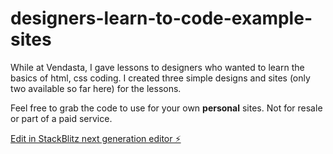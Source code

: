 # designers-learn-to-code-example-sites

While at Vendasta, I gave lessons to designers who wanted to learn the basics of html, css coding. I created three simple designs and sites (only two available so far here) for the lessons.

Feel free to grab the code to use for your own **personal** sites. Not for resale or part of a paid service.

[Edit in StackBlitz next generation editor ⚡️](https://stackblitz.com/~/github.com/joelkesler/designers-learn-to-code-example-sites)
